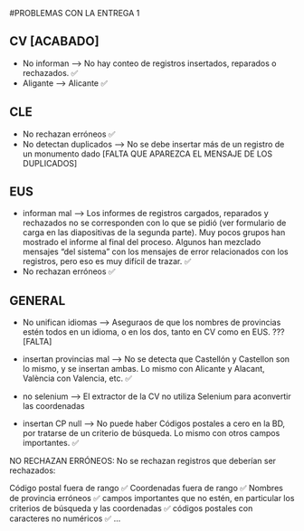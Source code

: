 ﻿#PROBLEMAS CON LA ENTREGA 1

## CV [ACABADO]
- No informan --> No hay conteo de registros insertados, reparados o rechazados. ✅
- Aligante --> Alicante ✅

## CLE
- No rechazan erróneos ✅
- No detectan duplicados --> No se debe insertar más de un registro de un monumento dado [FALTA QUE APAREZCA EL MENSAJE DE LOS DUPLICADOS]

## EUS
- informan mal --> Los informes de registros cargados, reparados y rechazados 
no se corresponden con lo que se pidió (ver formulario de carga en 
las diapositivas de la segunda parte). Muy pocos grupos han mostrado el 
informe al final del proceso. Algunos han mezclado mensajes “del sistema” 
con los mensajes de error relacionados con los registros, pero eso es muy difícil 
de trazar. ✅
- No rechazan erróneos ✅

## GENERAL
- No unifican idiomas --> Aseguraos de que los nombres de provincias estén 
todos en un idioma, o en los dos, tanto en CV como en EUS. ??? [FALTA]

- insertan provincias mal --> No se detecta que Castellón y Castellon son lo 
mismo, y se insertan ambas. Lo mismo con Alicante y Alacant, València con Valencia, etc. ✅
- no selenium --> El extractor de la CV no utiliza Selenium para aconvertir las coordenadas
- insertan CP null --> No puede haber Códigos postales a cero en la BD, por tratarse de un 
criterio de búsqueda. Lo mismo con otros campos importantes. ✅

NO RECHAZAN ERRÓNEOS:
No se rechazan registros que deberían ser rechazados:

Código postal fuera de rango ✅
Coordenadas fuera de rango ✅
Nombres de provincia erróneos ✅
campos importantes que no estén, en particular los criterios de búsqueda y las coordenadas ✅
códigos postales con caracteres no numéricos ✅
…